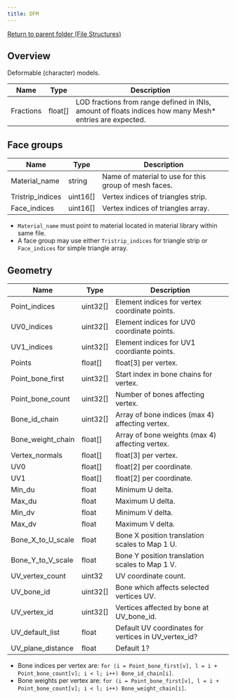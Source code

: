 ```yaml
---
title: DFM
---
```


[Return to parent folder (File Structures)](../index.md)

## Overview

Deformable (character) models.

| Name      | Type    | Description                                                                                             |
| --------- | ------- | ------------------------------------------------------------------------------------------------------- |
| Fractions | float[] | LOD fractions from range defined in INIs, amount of floats indices how many Mesh* entries are expected. |

## Face groups

| Name             | Type     | Description                                           |
| ---------------- | -------- | ----------------------------------------------------- |
| Material_name    | string   | Name of material to use for this group of mesh faces. |
| Tristrip_indices | uint16[] | Vertex indices of triangles strip.                    |
| Face_indices     | uint16[] | Vertex indices of triangles array.                    |

* `Material_name` must point to material located in material library within same file.
* A face group may use either `Tristrip_indices` for triangle strip or `Face_indices` for simple triangle array.

## Geometry

| Name              | Type     | Description                                          |
| ----------------- | -------- | ---------------------------------------------------- |
| Point_indices     | uint32[] | Element indices for vertex coordinate points.        |
| UV0_indices       | uint32[] | Element indices for UV0 coordinate points.           |
| UV1_indices       | uint32[] | Element indices for UV1 coordiante points.           |
| Points            | float[]  | float[3] per vertex.                                 |
| Point_bone_first  | uint32[] | Start index in bone chains for vertex.               |
| Point_bone_count  | uint32[] | Number of bones affecting vertex.                    |
| Bone_id_chain     | uint32[] | Array of bone indices (max 4) affecting vertex.      |
| Bone_weight_chain | float[]  | Array of bone weights (max 4) affecting vertex.      |
| Vertex_normals    | float[]  | float[3] per vertex.                                 |
| UV0               | float[]  | float[2] per coordinate.                             |
| UV1               | float[]  | float[2] per coordinate.                             |
| Min_du            | float    | Minimum U delta.                                     |
| Max_du            | float    | Maximum U delta.                                     |
| Min_dv            | float    | Minimum V delta.                                     |
| Max_dv            | float    | Maximum V delta.                                     |
| Bone_X_to_U_scale | float    | Bone X position translation scales to Map 1 U.       |
| Bone_Y_to_V_scale | float    | Bone Y position translation scales to Map 1 V.       |
| UV_vertex_count   | uint32   | UV coordinate count.                                 |
| UV_bone_id        | uint32[] | Bone which affects selected vertices UV.             |
| UV_vertex_id      | uint32[] | Vertices affected by bone at UV_bone_id.             |
| UV_default_list   | float    | Default UV coordinates for vertices in UV_vertex_id? |
| UV_plane_distance | float    | Default 1?                                           |

* Bone indices per vertex are: `for (i = Point_bone_first[v], l = i + Point_bone_count[v]; i < l; i++) Bone_id_chain[i]`.
* Bone weights per vertex are: `for (i = Point_bone_first[v], l = i + Point_bone_count[v]; i < l; i++) Bone_weight_chain[i]`.

```
